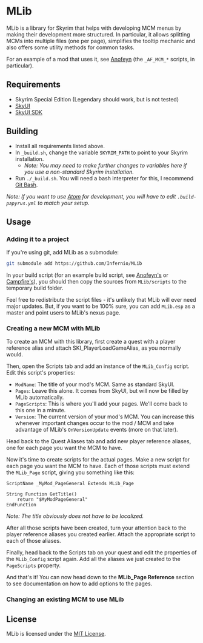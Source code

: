 # MLib
MLib is a library for Skyrim that helps with developing MCM menus by making their development more structured.
In particular, it allows splitting MCMs into multiple files (one per page), simplifies the tooltip mechanic and also offers some utility methods for common tasks.

For an example of a mod that uses it, see [Anofeyn](https://github.com/Infernio/Anofeyn/tree/master/scripts/source) (the `_AF_MCM_*` scripts, in particular).

## Requirements
 - Skyrim Special Edition (Legendary should work, but is not tested)
 - [SkyUI](https://www.nexusmods.com/skyrimspecialedition/mods/12604)
 - [SkyUI SDK](https://github.com/schlangster/skyui/wiki#skyui-sdk)

## Building
 - Install all requirements listed above.
 - In `_build.sh`, change the variable `SKYRIM_PATH` to point to your Skyrim installation.
   - *Note: You may need to make further changes to variables here if you use a non-standard Skyrim installation.*
 - Run `./_build.sh`. You will need a bash interpreter for this, I recommend [Git Bash](https://git-scm.com/downloads).

*Note: If you want to use [Atom](https://atom.io) for development, you will have to edit `.build-papyrus.yml` to match your setup.*

## Usage
### Adding it to a project
If you're using git, add MLib as a submodule:

```sh
git submodule add https://github.com/Infernio/MLib
```

In your build script (for an example build script, see [Anofeyn's](https://github.com/Infernio/Anofeyn/blob/master/_build.sh) or [Campfire's](https://github.com/chesko256/Campfire/blob/master/Campfire_BuildRelease.py)), you should then copy the sources from `MLib/scripts` to the temporary build folder.

Feel free to redistribute the script files - it's unlikely that MLib will ever need major updates.
But, if you want to be 100% sure, you can add `MLib.esp` as a master and point users to MLib's nexus page.

### Creating a new MCM with MLib
To create an MCM with this library, first create a quest with a player reference alias and attach SKI_PlayerLoadGameAlias, as you normally would.

Then, open the Scripts tab and add an instance of the `MLib_Config` script.
Edit this script's properties:
  - `ModName`: The title of your mod's MCM. Same as standard SkyUI.
  - `Pages`: Leave this alone. It comes from SkyUI, but will now be filled by MLib automatically.
  - `PageScripts`: This is where you'll add your pages. We'll come back to this one in a minute.
  - `Version`: The current version of your mod's MCM. You can increase this whenever important changes occur to the mod / MCM and take advantage of MLib's `OnVersionUpdate` events (more on that later).

Head back to the Quest Aliases tab and add new player reference aliases, one for each page you want the MCM to have.

Now it's time to create scripts for the actual pages.
Make a new script for each page you want the MCM to have.
Each of those scripts must extend the `MLib_Page` script, giving you something like this:

```papyrus
ScriptName _MyMod_PageGeneral Extends MLib_Page

String Function GetTitle()
    return "$MyModPageGeneral"
EndFunction
```

*Note: The title obviously does not have to be localized.*

After all those scripts have been created, turn your attention back to the player reference aliases you created earlier.
Attach the appropriate script to each of those aliases.

Finally, head back to the Scripts tab on your quest and edit the properties of the `MLib_Config` script again.
Add all the aliases we just created to the `PageScripts` property.

And that's it! You can now head down to the **MLib_Page Reference** section to see documentation on how to add options to the pages.

### Changing an existing MCM to use MLib

## License
MLib is licensed under the [MIT License](LICENSE).
